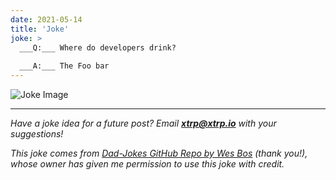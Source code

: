 ```yaml
---
date: 2021-05-14
title: 'Joke'
joke: >
  ___Q:___ Where do developers drink?
  
  ___A:___ The Foo bar
---
```


![Joke Image](https://private.xtrp.io/projects/DailyDeveloperJokes/public_image_server/images/5e12597fe0374.png)

---
*Have a joke idea for a future post? Email **[xtrp@xtrp.io](mailto:xtrp@xtrp.io)** with your suggestions!*

*This joke comes from [Dad-Jokes GitHub Repo by Wes Bos](https://github.com/wesbos/dad-jokes) (thank you!), whose owner has given me permission to use this joke with credit.*

<!-- 
Joke text:
**Q:** Where do developers drink?

**A:** The Foo bar
 -->

